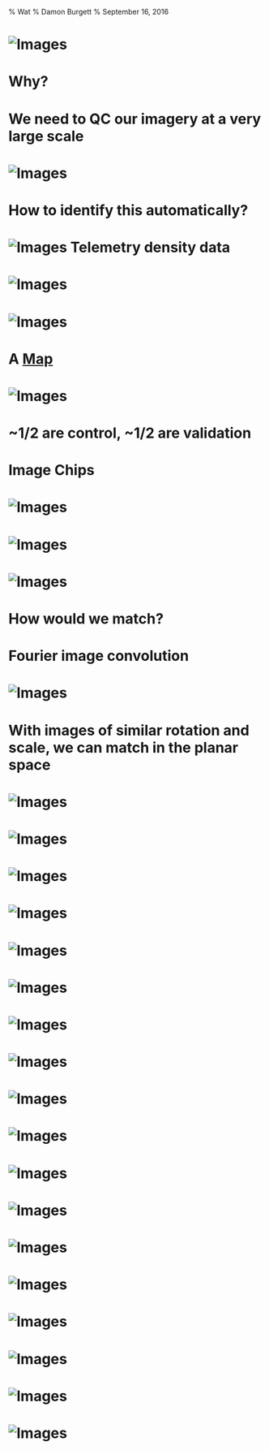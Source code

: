 % Wat
% Damon Burgett
% September 16, 2016

# ![Images](images/cover.png)
# Why?
# We need to QC our imagery at a very large scale
# ![Images](images/offset.png)
# How to identify this automatically?
# ![Images](images/cover.png) Telemetry density data
# ![Images](images/density1.png)
# ![Images](images/density2.png)
# A [Map](https://api.tiles.mapbox.com/v4/dnomadb.density-test/page.html?access_token=pk.eyJ1IjoibWF0dCIsImEiOiJTUHZkajU0In0.oB-OGTMFtpkga8vC48HjIg)
# ![Images](images/gcp1.png)
# ~1/2 are control, ~1/2 are validation
# Image Chips
# ![Images](https://cloud.githubusercontent.com/assets/5084513/16239299/0f9a6222-3799-11e6-9cb4-f4e740b71224.png)
# ![Images](https://cloud.githubusercontent.com/assets/5084513/16239382/6cdc58c8-3799-11e6-807a-41ce100a8564.png)
# ![Images](https://cloud.githubusercontent.com/assets/5084513/16242246/716261fa-37a6-11e6-9c12-555ab64a0c93.jpg)
# How would we match?
# Fourier image convolution
# ![Images](https://cloud.githubusercontent.com/assets/5084513/18069395/a8ba1644-6dfb-11e6-967b-4821e3791fe1.png)
# With images of similar rotation and scale, we can match in the planar space
# ![Images](https://cloud.githubusercontent.com/assets/5084513/18069402/bf48420a-6dfb-11e6-9d27-a0a4d3ac359d.png)
# ![Images](https://cloud.githubusercontent.com/assets/5084513/18069441/fdaa6aa0-6dfb-11e6-9b55-f70f23b6c77e.png)
# ![Images](https://cloud.githubusercontent.com/assets/5084513/18069544/ba3daea2-6dfc-11e6-873b-07cdb0cafffb.png)
# ![Images](https://cloud.githubusercontent.com/assets/5084513/18070056/2c9c8c9a-6e00-11e6-88bc-4df3e7e0b05b.png)
# ![Images](https://cloud.githubusercontent.com/assets/5084513/18070075/4a04d490-6e00-11e6-8017-c63229699283.png)
# ![Images](https://cloud.githubusercontent.com/assets/5084513/18070152/e7131134-6e00-11e6-8020-7863ac2fe657.png)
# ![Images](https://cloud.githubusercontent.com/assets/5084513/18070642/14d3a52c-6e04-11e6-9a5e-cfd42d137689.png)
# ![Images](images/sf.png)
# ![Images](https://cloud.githubusercontent.com/assets/5084513/18071955/a7544bea-6e0e-11e6-80b3-60e4916cc906.png)
# ![Images](https://cloud.githubusercontent.com/assets/5084513/18071979/d641aa60-6e0e-11e6-8738-577c9e3e61e8.png)
# ![Images](https://cloud.githubusercontent.com/assets/5084513/18072000/24ac4656-6e0f-11e6-84ce-0343f1bb7d55.png)
# ![Images](https://cloud.githubusercontent.com/assets/5084513/18072022/75a0aeda-6e0f-11e6-930a-b52a367fac9c.png)
# ![Images](https://cloud.githubusercontent.com/assets/5084513/18444706/2f16b70a-78cf-11e6-84cb-95b76d4826e7.png)
# ![Images](https://cloud.githubusercontent.com/assets/5084513/18444709/2f1e8cb4-78cf-11e6-9beb-fff8915ab398.png)
# ![Images](https://cloud.githubusercontent.com/assets/5084513/18444708/2f19fcda-78cf-11e6-9c0a-5c0e676576f7.png)
# ![Images](https://cloud.githubusercontent.com/assets/5084513/18444710/2f2dacbc-78cf-11e6-856f-4ffebfcbfcff.png)
# ![Images](https://cloud.githubusercontent.com/assets/5084513/18444707/2f183d32-78cf-11e6-9d82-6464ca8c9dbe.png)
# ![Images](https://cloud.githubusercontent.com/assets/5084513/18444711/2f46b43c-78cf-11e6-8923-6afcb323cbf0.png)

